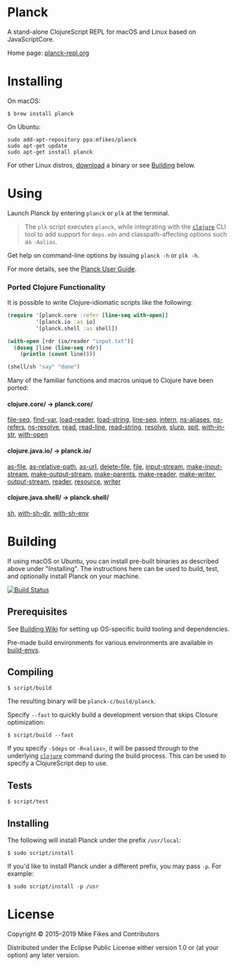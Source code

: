 # Planck

A stand-alone ClojureScript REPL for macOS and Linux based on JavaScriptCore.

Home page: [planck-repl.org](https://planck-repl.org)

# Installing

On macOS:
```
$ brew install planck
```

On Ubuntu:
```
sudo add-apt-repository ppa:mfikes/planck
sudo apt-get update
sudo apt-get install planck
```

For other Linux distros, [download](https://planck-repl.org/binaries/) a binary or see [Building](https://github.com/planck-repl/planck#building) below.

# Using

Launch Planck by entering `planck` or `plk` at the terminal. 

> The `plk` script executes `planck`, while integrating with the [`clojure`](https://clojure.org/guides/getting_started) CLI tool to add support for `deps.edn` and classpath-affecting options such as `-Aalias`.

Get help on command-line options by issuing `planck -h` or `plk -h`.

For more details, see the [Planck User Guide](https://planck-repl.org/guide.html).

### Ported Clojure Functionality

It is possible to write Clojure-idiomatic scripts like the following:

```clojure
(require '[planck.core :refer [line-seq with-open]]
         '[planck.io :as io]
         '[planck.shell :as shell])

(with-open [rdr (io/reader "input.txt")]
  (doseq [line (line-seq rdr)]
    (println (count line))))

(shell/sh "say" "done")
```    

Many of the familiar functions and macros unique to Clojure have been ported:

#### clojure.core/ -> planck.core/ 

[file-seq](https://planck-repl.org/planck-core.html#file-seq),
[find-var](https://planck-repl.org/planck-core.html#find-var),
[load-reader](https://planck-repl.org/planck-core.html#load-reader),
[load-string](https://planck-repl.org/planck-core.html#load-string),
[line-seq](https://planck-repl.org/planck-core.html#line-seq),
[intern](https://planck-repl.org/planck-core.html#intern),
[ns-aliases](https://planck-repl.org/planck-core.html#ns-aliases),
[ns-refers](https://planck-repl.org/planck-core.html#ns-refers),
[ns-resolve](https://planck-repl.org/planck-core.html#ns-resolve),
[read](https://planck-repl.org/planck-core.html#read),
[read-line](https://planck-repl.org/planck-core.html#read-line),
[read-string](https://planck-repl.org/planck-core.html#read-string),
[resolve](https://planck-repl.org/planck-core.html#resolve),
[slurp](https://planck-repl.org/planck-core.html#slurp),
[spit](https://planck-repl.org/planck-core.html#spit),
[with-in-str](https://planck-repl.org/planck-core.html#with-in-str),
[with-open](https://planck-repl.org/planck-core.html#with-open)

#### clojure.java.io/ -> planck.io/

[as-file](https://planck-repl.org/planck-io.html#as-file),
[as-relative-path](https://planck-repl.org/planck-io.html#as-relative-path),
[as-url](https://planck-repl.org/planck-io.html#as-url),
[delete-file](https://planck-repl.org/planck-io.html#delete-file),
[file](https://planck-repl.org/planck-io.html#file),
[input-stream](https://planck-repl.org/planck-io.html#input-stream),
[make-input-stream](https://planck-repl.org/planck-io.html#make-input-stream),
[make-output-stream](https://planck-repl.org/planck-io.html#make-output-stream),
[make-parents](https://planck-repl.org/planck-io.html#make-parents),
[make-reader](https://planck-repl.org/planck-io.html#make-reader),
[make-writer](https://planck-repl.org/planck-io.html#make-writer),
[output-stream](https://planck-repl.org/planck-io.html#output-stream),
[reader](https://planck-repl.org/planck-io.html#reader),
[resource](https://planck-repl.org/planck-io.html#resource),
[writer](https://planck-repl.org/planck-io.html#writer)

#### clojure.java.shell/ -> planck.shell/

[sh](https://planck-repl.org/planck-shell.html#sh),
[with-sh-dir](https://planck-repl.org/planck-shell.html#with-sh-dir),
[with-sh-env](https://planck-repl.org/planck-shell.html#with-sh-env)

# Building 

If using macOS or Ubuntu, you can install pre-built binaries as described above under "Installing". The instructions here can be used to build, test, and optionally install Planck on your machine.

[![Build Status](https://travis-ci.org/planck-repl/planck.svg?branch=master)](https://travis-ci.org/planck-repl/planck)

## Prerequisites 

See [Building Wiki](https://github.com/planck-repl/planck/wiki/Building) for setting up OS-specific build tooling and dependencies.

Pre-made build environments for various environments are available in [build-envs](https://github.com/planck-repl/build-envs).

## Compiling

```
$ script/build
```

The resulting binary will be `planck-c/build/planck`.

Specify `--fast` to quickly build a development version that skips Closure optimization:

```
$ script/build --fast
```

If you specify `-Sdeps` or `-R<alias>`, it will be passed through to the underlying [`clojure`](https://clojure.org/guides/deps_and_cli) command during the build process. This can be used to specify a ClojureScript dep to use.

## Tests

```
$ script/test
```

## Installing

The following will install Planck under the prefix `/usr/local`:

```
$ sudo script/install
```

If you'd like to install Planck under a different prefix, you may pass `-p`. For example:

```
$ sudo script/install -p /usr
```

# License

Copyright © 2015–2019 Mike Fikes and Contributors

Distributed under the Eclipse Public License either version 1.0 or (at your option) any later version.
